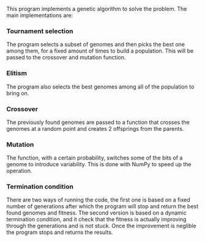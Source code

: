 This program implements a genetic algorithm to solve the problem. The main implementations are:

### Tournament selection
The program selects a subset of genomes and then picks the best one among them, for a fixed amount of times to build a population. This will be passed to the crossover and mutation function.

### Elitism
The program also selects the best genomes among all of the population to bring on.

### Crossover 
The previously found genomes are passed to a function that crosses the genomes at a random point and creates 2 offsprings from the parents.

### Mutation 
The function, with a certain probability, switches some of the bits of a genome to introduce variability. This is done with NumPy to speed up the operation.

### Termination condition
There are two ways of running the code, the first one is based on a fixed number of generations after which the program will stop and return the best found genomes and fitness.
The second version is based on a dynamic termination condition, and it check that the fitness is actually improving through the generations and is not stuck. Once the improvement is neglible the program stops and returns the results.

